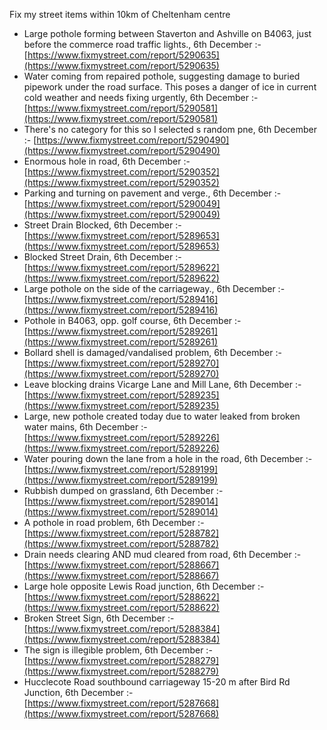 Fix my street items within 10km of Cheltenham centre

<!-- fix_marker starts -->

- Large pothole forming between Staverton and Ashville on B4063, just before the commerce road traffic lights., 6th December :- [https://www.fixmystreet.com/report/5290635](https://www.fixmystreet.com/report/5290635)
- Water coming from repaired pothole, suggesting damage to buried pipework under the road surface. This poses a danger of ice in current cold weather and needs fixing urgently, 6th December :- [https://www.fixmystreet.com/report/5290581](https://www.fixmystreet.com/report/5290581)
- There's no category for this so I selected s random pne, 6th December :- [https://www.fixmystreet.com/report/5290490](https://www.fixmystreet.com/report/5290490)
- Enormous hole in road, 6th December :- [https://www.fixmystreet.com/report/5290352](https://www.fixmystreet.com/report/5290352)
- Parking and turning on pavement and verge., 6th December :- [https://www.fixmystreet.com/report/5290049](https://www.fixmystreet.com/report/5290049)
- Street Drain Blocked, 6th December :- [https://www.fixmystreet.com/report/5289653](https://www.fixmystreet.com/report/5289653)
- Blocked Street Drain, 6th December :- [https://www.fixmystreet.com/report/5289622](https://www.fixmystreet.com/report/5289622)
- Large pothole on the side of the carriageway., 6th December :- [https://www.fixmystreet.com/report/5289416](https://www.fixmystreet.com/report/5289416)
- Pothole in B4063, opp. golf course, 6th December :- [https://www.fixmystreet.com/report/5289261](https://www.fixmystreet.com/report/5289261)
- Bollard shell is damaged/vandalised problem, 6th December :- [https://www.fixmystreet.com/report/5289270](https://www.fixmystreet.com/report/5289270)
- Leave blocking drains Vicarge Lane and Mill Lane, 6th December :- [https://www.fixmystreet.com/report/5289235](https://www.fixmystreet.com/report/5289235)
- Large, new pothole created today due to water leaked from broken water mains, 6th December :- [https://www.fixmystreet.com/report/5289226](https://www.fixmystreet.com/report/5289226)
- Water pouring down the lane from a hole in the road, 6th December :- [https://www.fixmystreet.com/report/5289199](https://www.fixmystreet.com/report/5289199)
- Rubbish dumped on grassland, 6th December :- [https://www.fixmystreet.com/report/5289014](https://www.fixmystreet.com/report/5289014)
- A pothole in road problem, 6th December :- [https://www.fixmystreet.com/report/5288782](https://www.fixmystreet.com/report/5288782)
- Drain needs clearing AND mud cleared from road, 6th December :- [https://www.fixmystreet.com/report/5288667](https://www.fixmystreet.com/report/5288667)
- Large hole opposite Lewis Road junction, 6th December :- [https://www.fixmystreet.com/report/5288622](https://www.fixmystreet.com/report/5288622)
- Broken Street Sign, 6th December :- [https://www.fixmystreet.com/report/5288384](https://www.fixmystreet.com/report/5288384)
- The sign is illegible problem, 6th December :- [https://www.fixmystreet.com/report/5288279](https://www.fixmystreet.com/report/5288279)
- Hucclecote Road southbound carriageway 15-20 m after Bird Rd Junction, 6th December :- [https://www.fixmystreet.com/report/5287668](https://www.fixmystreet.com/report/5287668)

<!-- fix_marker ends -->